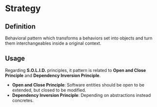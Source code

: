 # Strategy

## Definition

Behavioral pattern which transforms a behaviors set into objects and turn them interchangeables inside a original context.

## Usage

Regarding **S.O.L.I.D.** principles, it pattern is related to **Open and Close Principle** and **Dependency Inversion Principle**.

- **Open and Close Principle**: Software entities should be open  to be extended, but closed to be modified.
- **Dependency Inversion Principle**: Depending on abstractions instead concretes.